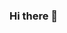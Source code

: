 ### Hi there 👋

<!--
**suchiVin/suchiVin** is a ✨ _special_ ✨ repository because its `README.md` (this file) appears on your GitHub profile.

Here are some ideas to get you started:

- 🔭 I’m currently pursuing my masters at Northwest Missouri State University
- 🌱 I’m currently studying Applied Computer Science
- 👯 I’m looking into Webapps
- 🤔 I’m looking for help with learning
- 💬 Ask me anything ...
- 📫 How to reach me: sucharitha.sai92@gmail.com
- 😄 Pronouns:Not applicable ...
- ⚡ Fun fact...
-->
